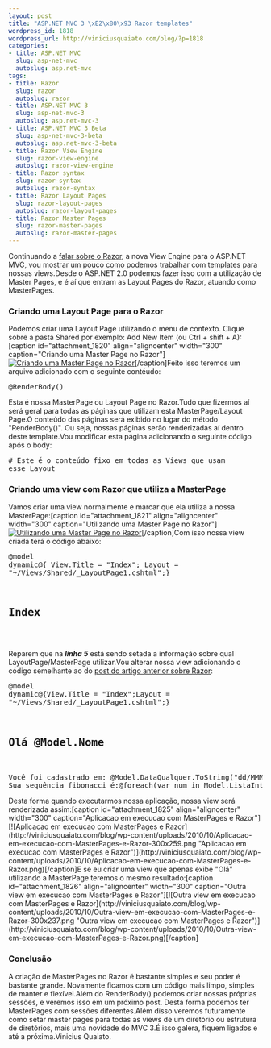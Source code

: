 ```yaml
--- 
layout: post
title: "ASP.NET MVC 3 \xE2\x80\x93 Razor templates"
wordpress_id: 1818
wordpress_url: http://viniciusquaiato.com/blog/?p=1818
categories: 
- title: ASP.NET MVC
  slug: asp-net-mvc
  autoslug: asp.net-mvc
tags: 
- title: Razor
  slug: razor
  autoslug: razor
- title: ASP.NET MVC 3
  slug: asp-net-mvc-3
  autoslug: asp.net-mvc-3
- title: ASP.NET MVC 3 Beta
  slug: asp-net-mvc-3-beta
  autoslug: asp.net-mvc-3-beta
- title: Razor View Engine
  slug: razor-view-engine
  autoslug: razor-view-engine
- title: Razor syntax
  slug: razor-syntax
  autoslug: razor-syntax
- title: Razor Layout Pages
  slug: razor-layout-pages
  autoslug: razor-layout-pages
- title: Razor Master Pages
  slug: razor-master-pages
  autoslug: razor-master-pages
---
```

Continuando a [falar sobre o Razor](http://viniciusquaiato.com/blog/asp-net-mvc-3-razor-view-engine/), a nova View Engine para o ASP.NET MVC, vou mostrar um pouco como podemos trabalhar com templates para nossas views.Desde o ASP.NET 2.0 podemos fazer isso com a utilização de Master Pages, e é aí que entram as Layout Pages do Razor, atuando como MasterPages.

### Criando uma Layout Page para o Razor
Podemos criar uma Layout Page utilizando o menu de contexto. Clique sobre a pasta Shared por exemplo: Add New Item (ou Ctrl + shift + A):[caption id="attachment_1820" align="aligncenter" width="300" caption="Criando uma Master Page no Razor"][![Criando uma Master Page no Razor](http://viniciusquaiato.com/blog/wp-content/uploads/2010/10/Criando-uma-Master-Page-no-Razor-300x190.png "Criando uma Master Page no Razor")](http://viniciusquaiato.com/blog/wp-content/uploads/2010/10/Criando-uma-Master-Page-no-Razor.png)[/caption]Feito isso teremos um arquivo adicionado com o seguinte contéudo:<pre lang="xml"><!DOCTYPE html PUBLIC "-//W3C//DTD XHTML 1.0 Transitional//EN" "http://www.w3.org/TR/xhtml1/DTD/xhtml1-transitional.dtd"><html xmlns="http://www.w3.org/1999/xhtml"><head><title>@View.Title</title></head><body><div>@RenderBody()</div></body></html></pre>Esta é nossa MasterPage ou Layout Page no Razor.Tudo que fizermos aí será geral para todas as páginas que utilizam esta MasterPage/Layout Page.O conteúdo das páginas será exibido no lugar do método "RenderBody()". Ou seja, nossas páginas serão renderizadas aí dentro deste template.Vou modificar esta página adicionando o seguinte código após o body:<pre lang="xml"># Este é o conteúdo fixo em todas as Views que usam esse Layout
</pre>

### Criando uma view com Razor que utiliza a MasterPage
Vamos criar uma view normalmente e marcar que ela utiliza a nossa MasterPage:[caption id="attachment_1821" align="aligncenter" width="300" caption="Utilizando uma Master Page no Razor"][![Utilizando uma Master Page no Razor](http://viniciusquaiato.com/blog/wp-content/uploads/2010/10/Utilizando-uma-Master-Page-no-Razor-300x118.png "Utilizando uma Master Page no Razor")](http://viniciusquaiato.com/blog/wp-content/uploads/2010/10/Utilizando-uma-Master-Page-no-Razor.png)[/caption]Com isso nossa view criada terá o código abaixo:<pre lang="xml" line="1">@model dynamic@{    View.Title = "Index";    Layout = "~/Views/Shared/_LayoutPage1.cshtml";}    

## Index
</pre>Reparem que na **_linha 5_** está sendo setada a informação sobre qual LayoutPage/MasterPage utilizar.Vou alterar nossa view adicionando o código semelhante ao do [post do artigo anterior sobre Razor](http://viniciusquaiato.com/blog/asp-net-mvc-3-razor-view-engine/):<pre lang="xml">@model dynamic@{View.Title = "Index";Layout = "~/Views/Shared/_LayoutPage1.cshtml";}

## Olá @Model.Nome
<div>
Você foi cadastrado em: @Model.DataQualquer.ToString("dd/MMM/yyyy")
Sua sequência fibonacci é:@foreach(var num in Model.ListaInteiros){<span>@num,</span>}</div></pre>Desta forma quando executarmos nossa aplicação, nossa view será renderizada assim:[caption id="attachment_1825" align="aligncenter" width="300" caption="Aplicacao em execucao com MasterPages e Razor"][![Aplicacao em execucao com MasterPages e Razor](http://viniciusquaiato.com/blog/wp-content/uploads/2010/10/Aplicacao-em-execucao-com-MasterPages-e-Razor-300x259.png "Aplicacao em execucao com MasterPages e Razor")](http://viniciusquaiato.com/blog/wp-content/uploads/2010/10/Aplicacao-em-execucao-com-MasterPages-e-Razor.png)[/caption]E se eu criar uma view que apenas exibe "Olá" utilizando a MasterPage teremos o mesmo resultado:[caption id="attachment_1826" align="aligncenter" width="300" caption="Outra view em execucao com MasterPages e Razor"][![Outra view em execucao com MasterPages e Razor](http://viniciusquaiato.com/blog/wp-content/uploads/2010/10/Outra-view-em-execucao-com-MasterPages-e-Razor-300x237.png "Outra view em execucao com MasterPages e Razor")](http://viniciusquaiato.com/blog/wp-content/uploads/2010/10/Outra-view-em-execucao-com-MasterPages-e-Razor.png)[/caption]

### Conclusão
A criação de MasterPages no Razor é bastante simples e seu poder é bastante grande. Novamente ficamos com um código mais limpo, simples de manter e flexível.Além do RenderBody() podemos criar nossas próprias sessões, e veremos isso em um próximo post. Desta forma podemos ter MasterPages com sessões diferentes.Além disso veremos futuramente como setar master pages para todas as views de um diretório ou estrutura de diretórios, mais uma novidade do MVC 3.É isso galera, fiquem ligados e até a próxima.Vinicius Quaiato.
